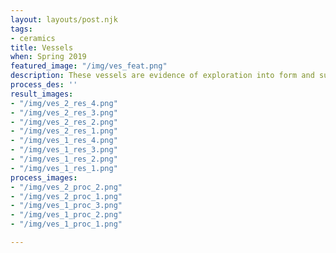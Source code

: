 ```yaml
---
layout: layouts/post.njk
tags:
- ceramics
title: Vessels
when: Spring 2019
featured_image: "/img/ves_feat.png"
description: These vessels are evidence of exploration into form and surface treatment.
process_des: ''
result_images:
- "/img/ves_2_res_4.png"
- "/img/ves_2_res_3.png"
- "/img/ves_2_res_2.png"
- "/img/ves_2_res_1.png"
- "/img/ves_1_res_4.png"
- "/img/ves_1_res_3.png"
- "/img/ves_1_res_2.png"
- "/img/ves_1_res_1.png"
process_images:
- "/img/ves_2_proc_2.png"
- "/img/ves_2_proc_1.png"
- "/img/ves_1_proc_3.png"
- "/img/ves_1_proc_2.png"
- "/img/ves_1_proc_1.png"

---
```

